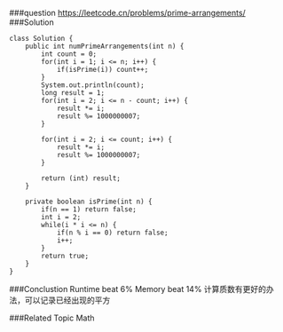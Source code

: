 ###question
https://leetcode.cn/problems/prime-arrangements/
###Solution
```
class Solution {
    public int numPrimeArrangements(int n) {
        int count = 0;
        for(int i = 1; i <= n; i++) {
            if(isPrime(i)) count++;
        }
        System.out.println(count);
        long result = 1;
        for(int i = 2; i <= n - count; i++) {
            result *= i;
            result %= 1000000007;
        }

        for(int i = 2; i <= count; i++) {
            result *= i;
            result %= 1000000007;
        }

        return (int) result;
    }

    private boolean isPrime(int n) {
        if(n == 1) return false;
        int i = 2;
        while(i * i <= n) {
            if(n % i == 0) return false;
            i++;
        }
        return true;
    }
}
```

###Conclustion
Runtime beat 6%
Memory beat 14%
计算质数有更好的办法，可以记录已经出现的平方

###Related Topic
Math